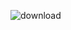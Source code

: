 
![download](https://github.com/ahmedyasser267/SOLID_Principles/assets/89811009/71c69287-118e-48ee-bbd7-367c4655ab50)
